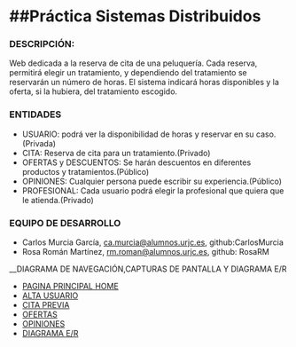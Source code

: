 ##Práctica Sistemas Distribuidos
=

### DESCRIPCIÓN:
Web dedicada a la reserva de cita de una peluquería. Cada reserva, permitirá elegir un tratamiento, y dependiendo del tratamiento se reservarán un número de horas. El sistema indicará horas disponibles y la oferta, si la hubiera, del tratamiento escogido.


### ENTIDADES
- USUARIO: podrá ver la disponibilidad de horas y reservar en su caso.(Privada)
- CITA: Reserva de cita para un tratamiento.(Privado)
- OFERTAS y DESCUENTOS: Se harán descuentos en diferentes productos y tratamientos.(Público)
- OPINIONES: Cualquier persona puede escribir su experiencia.(Público)
- PROFESIONAL: Cada usuario podrá elegir la profesional que quiera que le atienda.(Privado)


### EQUIPO DE DESARROLLO
- Carlos Murcia García, ca.murcia@alumnos.urjc.es, github:CarlosMurcia
- Rosa Román Martínez, rm.roman@alumnos.urjc.es, github: RosaRM


__DIAGRAMA DE NAVEGACIÓN,CAPTURAS DE PANTALLA Y DIAGRAMA E/R

- [PAGINA PRINCIPAL HOME](https://github.com/CarlosMurcia/Sistemas-Distribuidos/blob/master/Fase%202/Imagenes/Home.png)
- [ALTA USUARIO](https://github.com/CarlosMurcia/Sistemas-Distribuidos/blob/master/Fase%202/Imagenes/Alta%20Usuario.png)
- [CITA PREVIA](https://github.com/CarlosMurcia/Sistemas-Distribuidos/blob/master/Fase%202/Imagenes/Cita.png)
- [OFERTAS](https://github.com/CarlosMurcia/Sistemas-Distribuidos/blob/master/Fase%202/Imagenes/Oferta.png)
- [OPINIONES](https://github.com/CarlosMurcia/Sistemas-Distribuidos/blob/master/Fase%202/Imagenes/Opiniones.png)
- [DIAGRAMA E/R](https://github.com/CarlosMurcia/Sistemas-Distribuidos/blob/master/Fase%202/Imagenes/DiagramaER.png)
